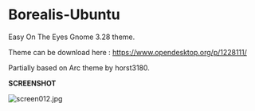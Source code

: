 # Borealis-Ubuntu
Easy On The Eyes Gnome 3.28 theme.

Theme can be download here : https://www.opendesktop.org/p/1228111/

Partially based on Arc theme by horst3180.

<b>SCREENSHOT</b>

<img src="https://cdn.scrot.moe/images/2018/05/09/screen012.jpg" alt="screen012.jpg" border="0" />
